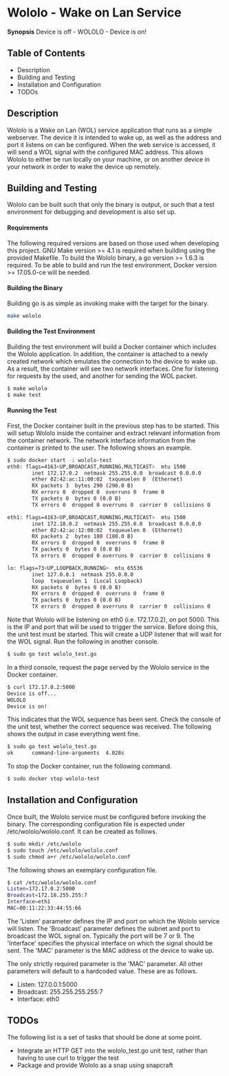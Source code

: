 Wololo - Wake on Lan Service
======
**Synopsis** Device is off - WOLOLO - Device is on!

## Table of Contents
* Description
* Building and Testing
* Installation and Configuration
* TODOs

## Description
Wololo is a Wake on Lan (WOL) service application that runs as a simple webserver. The device it is intended to wake up, as well as the address and port it listens on can be configured. When the web service is accessed, it will send a WOL signal with the configured MAC address. This allows Wololo to either be run locally on your machine, or on another device in your network in order to wake the device up remotely.

## Building and Testing
Wololo can be built such that only the binary is output, or such that a test environment for debugging and development is also set up.

#### Requirements
The following required versions are based on those used when developing this project.
GNU Make version >= 4.1 is required when building using the provided Makefile.
To build the Wololo binary, a go version >= 1.6.3 is required.
To be able to build and run the test environment, Docker version >= 17.05.0-ce will be needed.


#### Building the Binary
Building go is as simple as invoking make with the target for the binary.

```bash
make wololo
```

#### Building the Test Environment
Building the test environment will build a Docker container which includes the Wololo application.
In addition, the container is attached to a newly created network which emulates the connection to the device to wake up.
As a result, the container will see two network interfaces. One for listening for requests by the used, and another for sending the WOL packet.

```bash
$ make wololo
$ make test
```

#### Running the Test

First, the Docker container built in the previous step has to be started. This will setup Wololo inside the container and extract relevant information from the container network. The network interface information from the container is printed to the user. The following shows an example.
```bash
$ sudo docker start -i wololo-test
eth0: flags=4163<UP,BROADCAST,RUNNING,MULTICAST>  mtu 1500
        inet 172.17.0.2  netmask 255.255.0.0  broadcast 0.0.0.0
        ether 02:42:ac:11:00:02  txqueuelen 0  (Ethernet)
        RX packets 3  bytes 290 (290.0 B)
        RX errors 0  dropped 0  overruns 0  frame 0
        TX packets 0  bytes 0 (0.0 B)
        TX errors 0  dropped 0 overruns 0  carrier 0  collisions 0

eth1: flags=4163<UP,BROADCAST,RUNNING,MULTICAST>  mtu 1500
        inet 172.18.0.2  netmask 255.255.0.0  broadcast 0.0.0.0
        ether 02:42:ac:12:00:02  txqueuelen 0  (Ethernet)
        RX packets 2  bytes 180 (180.0 B)
        RX errors 0  dropped 0  overruns 0  frame 0
        TX packets 0  bytes 0 (0.0 B)
        TX errors 0  dropped 0 overruns 0  carrier 0  collisions 0

lo: flags=73<UP,LOOPBACK,RUNNING>  mtu 65536
        inet 127.0.0.1  netmask 255.0.0.0
        loop  txqueuelen 1  (Local Loopback)
        RX packets 0  bytes 0 (0.0 B)
        RX errors 0  dropped 0  overruns 0  frame 0
        TX packets 0  bytes 0 (0.0 B)
        TX errors 0  dropped 0 overruns 0  carrier 0  collisions 0
```

Note that Wololo will be listening on eth0 (i.e. 172.17.0.2), on pot 5000. This is the IP and port that will be used to trigger the service.
Before doing this, the unit test must be started. This will create a UDP listener that will wait for the WOL signal. Run the following in another console.

```bash
$ sudo go test wololo_test.go
```

In a third console, request the page served by the Wololo service in the Docker container.

```bash
$ curl 172.17.0.2:5000
Device is off...
WOLOLO
Device is on!
```

This indicates that the WOL sequence has been sent. Check the console of the unit test, whether the correct sequence was received. The following shows the output in case everything went fine.

```bash
$ sudo go test wololo_test.go
ok  	command-line-arguments	4.028s
```

To stop the Docker container, run the following command.


```bash
$ sudo docker stop wololo-test
```
## Installation and Configuration
Once built, the Wololo service must be configured before invoking the binary. The corresponding configuration file is expected under /etc/wololo/wololo.conf. It can be created as follows.

```bash
$ sudo mkdir /etc/wololo
$ sudo touch /etc/wololo/wololo.conf
$ sudo chmod a+r /etc/wololo/wololo.conf
```
The following shows an exemplary configuration file.

```bash
$ cat /etc/wololo/wololo.conf
Listen=172.17.0.2:5000
Broadcast=172.18.255.255:7
Interface=eth1
MAC=00:11:22:33:44:55:66
```

The 'Listen' parameter defines the IP and port on which the Wololo service will listen. The 'Broadcast' parameter defines the subnet and port to broadcast the WOL signal on. Typically the port will be 7 or 9. The 'Interface' specifies the physical interface on which the signal should be sent. The 'MAC' parameter is the MAC address ot the device to wake up.

The only strictly required parameter is the 'MAC' parameter. All other parameters will default to a hardcoded value. These are as follows.
* Listen: 127.0.0.1:5000
* Broadcast: 255.255.255.255:7
* Interface: eth0

## TODOs
The following list is a set of tasks that should be done at some point.
* Integrate an HTTP GET into the wololo_test.go unit test, rather than having to use curl to trigger the test
* Package and provide Wololo as a snap using snapcraft
